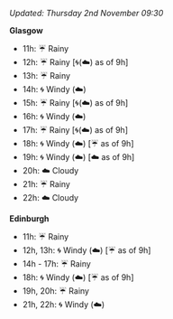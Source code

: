 *Updated: Thursday 2nd November 09:30*

**Glasgow**

* 11h: :umbrella: Rainy
* 12h: :umbrella: Rainy [:cyclone:(:cloud:) as of 9h]
* 13h: :umbrella: Rainy
* 14h: :cyclone: Windy (:cloud:)
* 15h: :umbrella: Rainy [:cyclone:(:cloud:) as of 9h]
* 16h: :cyclone: Windy (:cloud:)
* 17h: :umbrella: Rainy [:cyclone:(:cloud:) as of 9h]
* 18h: :cyclone: Windy (:cloud:) [:umbrella: as of 9h]
* 19h: :cyclone: Windy (:cloud:) [:cloud: as of 9h]
* 20h: :cloud: Cloudy
* 21h: :umbrella: Rainy
* 22h: :cloud: Cloudy

**Edinburgh**

* 11h: :umbrella: Rainy
* 12h, 13h: :cyclone: Windy (:cloud:) [:umbrella: as of 9h]
* 14h - 17h: :umbrella: Rainy
* 18h: :cyclone: Windy (:cloud:) [:umbrella: as of 9h]
* 19h, 20h: :umbrella: Rainy
* 21h, 22h: :cyclone: Windy (:cloud:)
